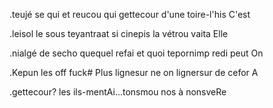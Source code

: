 .teujé se qui et reucou qui gettecour d'une toire-l'his C'est

.leisol le sous teyantraat si cinepis la vétrou vaita Elle

.nialgé de secho quequel refai et quoi tepornimp redi peut On

.Kepun les off fuck# Plus lignesur ne on lignersur de cefor A

.gettecour? les ils-mentAi...tonsmou nos à nonsveRe
